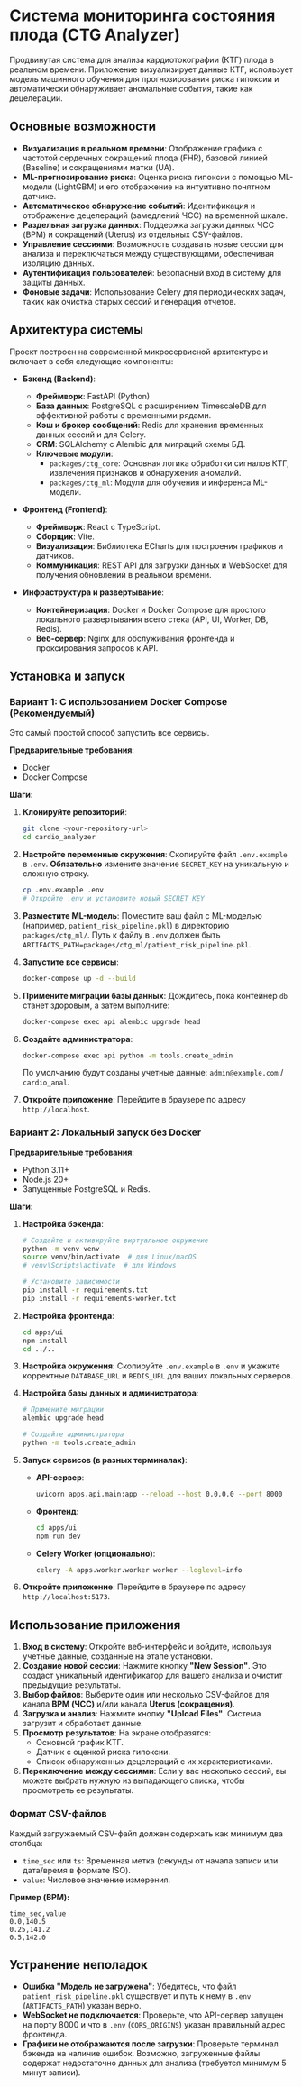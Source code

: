 # Система мониторинга состояния плода (CTG Analyzer)

Продвинутая система для анализа кардиотокографии (КТГ) плода в реальном времени. Приложение визуализирует данные КТГ, использует модель машинного обучения для прогнозирования риска гипоксии и автоматически обнаруживает аномальные события, такие как децелерации.

## Основные возможности

*   **Визуализация в реальном времени**: Отображение графика с частотой сердечных сокращений плода (FHR), базовой линией (Baseline) и сокращениями матки (UA).
*   **ML-прогнозирование риска**: Оценка риска гипоксии с помощью ML-модели (LightGBM) и его отображение на интуитивно понятном датчике.
*   **Автоматическое обнаружение событий**: Идентификация и отображение децелераций (замедлений ЧСС) на временной шкале.
*   **Раздельная загрузка данных**: Поддержка загрузки данных ЧСС (BPM) и сокращений (Uterus) из отдельных CSV-файлов.
*   **Управление сессиями**: Возможность создавать новые сессии для анализа и переключаться между существующими, обеспечивая изоляцию данных.
*   **Аутентификация пользователей**: Безопасный вход в систему для защиты данных.
*   **Фоновые задачи**: Использование Celery для периодических задач, таких как очистка старых сессий и генерация отчетов.

## Архитектура системы

Проект построен на современной микросервисной архитектуре и включает в себя следующие компоненты:

*   **Бэкенд (Backend)**:
    *   **Фреймворк**: FastAPI (Python)
    *   **База данных**: PostgreSQL с расширением TimescaleDB для эффективной работы с временными рядами.
    *   **Кэш и брокер сообщений**: Redis для хранения временных данных сессий и для Celery.
    *   **ORM**: SQLAlchemy с Alembic для миграций схемы БД.
    *   **Ключевые модули**:
        *   `packages/ctg_core`: Основная логика обработки сигналов КТГ, извлечения признаков и обнаружения аномалий.
        *   `packages/ctg_ml`: Модули для обучения и инференса ML-модели.

*   **Фронтенд (Frontend)**:
    *   **Фреймворк**: React с TypeScript.
    *   **Сборщик**: Vite.
    *   **Визуализация**: Библиотека ECharts для построения графиков и датчиков.
    *   **Коммуникация**: REST API для загрузки данных и WebSocket для получения обновлений в реальном времени.

*   **Инфраструктура и развертывание**:
    *   **Контейнеризация**: Docker и Docker Compose для простого локального развертывания всего стека (API, UI, Worker, DB, Redis).
    *   **Веб-сервер**: Nginx для обслуживания фронтенда и проксирования запросов к API.

## Установка и запуск

### Вариант 1: С использованием Docker Compose (Рекомендуемый)

Это самый простой способ запустить все сервисы.

**Предварительные требования**:
*   Docker
*   Docker Compose

**Шаги**:
1.  **Клонируйте репозиторий**:
    ```bash
    git clone <your-repository-url>
    cd cardio_analyzer
    ```
2.  **Настройте переменные окружения**:
    Скопируйте файл `.env.example` в `.env`. **Обязательно** измените значение `SECRET_KEY` на уникальную и сложную строку.
    ```bash
    cp .env.example .env
    # Откройте .env и установите новый SECRET_KEY
    ```
3.  **Разместите ML-модель**:
    Поместите ваш файл с ML-моделью (например, `patient_risk_pipeline.pkl`) в директорию `packages/ctg_ml/`. Путь к файлу в `.env` должен быть `ARTIFACTS_PATH=packages/ctg_ml/patient_risk_pipeline.pkl`.

4.  **Запустите все сервисы**:
    ```bash
    docker-compose up -d --build
    ```
5.  **Примените миграции базы данных**:
    Дождитесь, пока контейнер `db` станет здоровым, а затем выполните:
    ```bash
    docker-compose exec api alembic upgrade head
    ```
6.  **Создайте администратора**:
    ```bash
    docker-compose exec api python -m tools.create_admin
    ```
    По умолчанию будут созданы учетные данные: `admin@example.com` / `cardio_anal`.

7.  **Откройте приложение**:
    Перейдите в браузере по адресу `http://localhost`.

### Вариант 2: Локальный запуск без Docker

**Предварительные требования**:
*   Python 3.11+
*   Node.js 20+
*   Запущенные PostgreSQL и Redis.

**Шаги**:
1.  **Настройка бэкенда**:
    ```bash
    # Создайте и активируйте виртуальное окружение
    python -m venv venv
    source venv/bin/activate  # для Linux/macOS
    # venv\Scripts\activate  # для Windows

    # Установите зависимости
    pip install -r requirements.txt
    pip install -r requirements-worker.txt
    ```
2.  **Настройка фронтенда**:
    ```bash
    cd apps/ui
    npm install
    cd ../..
    ```
3.  **Настройка окружения**:
    Скопируйте `.env.example` в `.env` и укажите корректные `DATABASE_URL` и `REDIS_URL` для ваших локальных серверов.

4.  **Настройка базы данных и администратора**:
    ```bash
    # Примените миграции
    alembic upgrade head

    # Создайте администратора
    python -m tools.create_admin
    ```
5.  **Запуск сервисов (в разных терминалах)**:
    *   **API-сервер**:
        ```bash
        uvicorn apps.api.main:app --reload --host 0.0.0.0 --port 8000
        ```
    *   **Фронтенд**:
        ```bash
        cd apps/ui
        npm run dev
        ```
    *   **Celery Worker (опционально)**:
        ```bash
        celery -A apps.worker.worker worker --loglevel=info
        ```
6.  **Откройте приложение**:
    Перейдите в браузере по адресу `http://localhost:5173`.


## Использование приложения

1.  **Вход в систему**: Откройте веб-интерфейс и войдите, используя учетные данные, созданные на этапе установки.
2.  **Создание новой сессии**: Нажмите кнопку **"New Session"**. Это создаст уникальный идентификатор для вашего анализа и очистит предыдущие результаты.
3.  **Выбор файлов**: Выберите один или несколько CSV-файлов для канала **BPM (ЧСС)** и/или канала **Uterus (сокращения)**.
4.  **Загрузка и анализ**: Нажмите кнопку **"Upload Files"**. Система загрузит и обработает данные.
5.  **Просмотр результатов**: На экране отобразятся:
    *   Основной график КТГ.
    *   Датчик с оценкой риска гипоксии.
    *   Список обнаруженных децелераций с их характеристиками.
6.  **Переключение между сессиями**: Если у вас несколько сессий, вы можете выбрать нужную из выпадающего списка, чтобы просмотреть ее результаты.

### Формат CSV-файлов

Каждый загружаемый CSV-файл должен содержать как минимум два столбца:
*   `time_sec` или `ts`: Временная метка (секунды от начала записи или дата/время в формате ISO).
*   `value`: Числовое значение измерения.

**Пример (BPM):**
```csv
time_sec,value
0.0,140.5
0.25,141.2
0.5,142.0
```

## Устранение неполадок

*   **Ошибка "Модель не загружена"**: Убедитесь, что файл `patient_risk_pipeline.pkl` существует и путь к нему в `.env` (`ARTIFACTS_PATH`) указан верно.
*   **WebSocket не подключается**: Проверьте, что API-сервер запущен на порту 8000 и что в `.env` (`CORS_ORIGINS`) указан правильный адрес фронтенда.
*   **Графики не отображаются после загрузки**: Проверьте терминал бэкенда на наличие ошибок. Возможно, загруженные файлы содержат недостаточно данных для анализа (требуется минимум 5 минут записи).